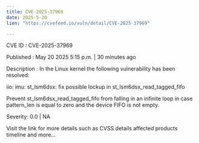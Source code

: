 ```yaml
---
title: CVE-2025-37969
date: 2025-5-20
lien: "https://cvefeed.io/vuln/detail/CVE-2025-37969"

---
```


CVE ID : CVE-2025-37969

Published :  May 20
2025
5:15 p.m. | 30 minutes ago

Description : In the Linux kernel
the following vulnerability has been resolved:

iio: imu: st_lsm6dsx: fix possible lockup in st_lsm6dsx_read_tagged_fifo

Prevent st_lsm6dsx_read_tagged_fifo from falling in an infinite loop in
case pattern_len is equal to zero and the device FIFO is not empty.

Severity: 0.0 | NA

Visit the link for more details
such as CVSS details
affected products
timeline
and more...
